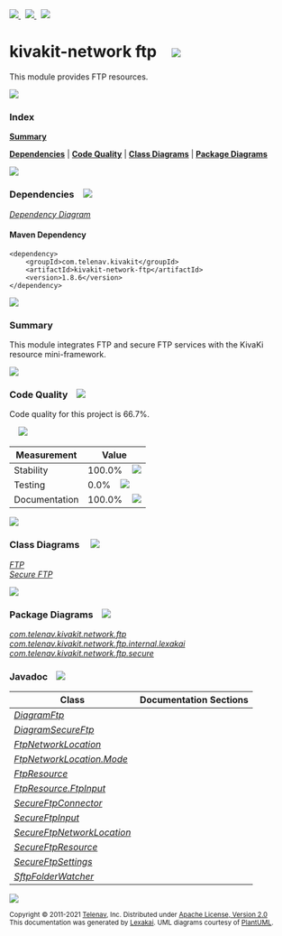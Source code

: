 [//]: # (start-user-text)

<a href="https://www.kivakit.org">
<img src="https://telenav.github.io/telenav-assets/images/icons/web-32.png" srcset="https://telenav.github.io/telenav-assets/images/icons/web-32-2x.png 2x"/>
</a>
&nbsp;
<a href="https://twitter.com/openkivakit">
<img src="https://telenav.github.io/telenav-assets/images/logos/twitter/twitter-32.png" srcset="https://telenav.github.io/telenav-assets/images/logos/twitter/twitter-32-2x.png 2x"/>
</a>
&nbsp;
<a href="https://kivakit.zulipchat.com">
<img src="https://telenav.github.io/telenav-assets/images/logos/zulip/zulip-32.png" srcset="https://telenav.github.io/telenav-assets/images/logos/zulip/zulip-32-2x.png 2x"/>
</a>

[//]: # (end-user-text)

# kivakit-network ftp &nbsp;&nbsp; <img src="https://telenav.github.io/telenav-assets/images/icons/convert-64.png" srcset="https://telenav.github.io/telenav-assets/images/icons/convert-64-2x.png 2x"/>

This module provides FTP resources.

<img src="https://telenav.github.io/telenav-assets/images/separators/horizontal-line-512.png" srcset="https://telenav.github.io/telenav-assets/images/separators/horizontal-line-512-2x.png 2x"/>

### Index

[**Summary**](#summary)  

[**Dependencies**](#dependencies) | [**Code Quality**](#code-quality) | [**Class Diagrams**](#class-diagrams) | [**Package Diagrams**](#package-diagrams)

<img src="https://telenav.github.io/telenav-assets/images/separators/horizontal-line-512.png" srcset="https://telenav.github.io/telenav-assets/images/separators/horizontal-line-512-2x.png 2x"/>

### Dependencies <a name="dependencies"></a> &nbsp;&nbsp; <img src="https://telenav.github.io/telenav-assets/images/icons/dependencies-32.png" srcset="https://telenav.github.io/telenav-assets/images/icons/dependencies-32-2x.png 2x"/>

[*Dependency Diagram*](https://www.kivakit.org/1.8.6/lexakai/kivakit/kivakit-network/ftp/documentation/diagrams/dependencies.svg)

#### Maven Dependency

    <dependency>
        <groupId>com.telenav.kivakit</groupId>
        <artifactId>kivakit-network-ftp</artifactId>
        <version>1.8.6</version>
    </dependency>

<img src="https://telenav.github.io/telenav-assets/images/separators/horizontal-line-128.png" srcset="https://telenav.github.io/telenav-assets/images/separators/horizontal-line-128-2x.png 2x"/>

[//]: # (start-user-text)

### Summary <a name = "summary"></a>

This module integrates FTP and secure FTP services with the KivaKi resource mini-framework.

[//]: # (end-user-text)

<img src="https://telenav.github.io/telenav-assets/images/separators/horizontal-line-128.png" srcset="https://telenav.github.io/telenav-assets/images/separators/horizontal-line-128-2x.png 2x"/>

### Code Quality <a name="code-quality"></a> &nbsp;&nbsp; <img src="https://telenav.github.io/telenav-assets/images/icons/ruler-32.png" srcset="https://telenav.github.io/telenav-assets/images/icons/ruler-32-2x.png 2x"/>

Code quality for this project is 66.7%.  
  
&nbsp; &nbsp; <img src="https://telenav.github.io/telenav-assets/images/meters/meter-70-96.png" srcset="https://telenav.github.io/telenav-assets/images/meters/meter-70-96-2x.png 2x"/>

| Measurement   | Value                    |
|---------------|--------------------------|
| Stability     | 100.0%&nbsp; &nbsp; <img src="https://telenav.github.io/telenav-assets/images/meters/meter-100-96.png" srcset="https://telenav.github.io/telenav-assets/images/meters/meter-100-96-2x.png 2x"/>     |
| Testing       | 0.0%&nbsp; &nbsp; <img src="https://telenav.github.io/telenav-assets/images/meters/meter-0-96.png" srcset="https://telenav.github.io/telenav-assets/images/meters/meter-0-96-2x.png 2x"/>       |
| Documentation | 100.0%&nbsp; &nbsp; <img src="https://telenav.github.io/telenav-assets/images/meters/meter-100-96.png" srcset="https://telenav.github.io/telenav-assets/images/meters/meter-100-96-2x.png 2x"/> |

<img src="https://telenav.github.io/telenav-assets/images/separators/horizontal-line-128.png" srcset="https://telenav.github.io/telenav-assets/images/separators/horizontal-line-128-2x.png 2x"/>

### Class Diagrams <a name="class-diagrams"></a> &nbsp; &nbsp; <img src="https://telenav.github.io/telenav-assets/images/icons/diagram-40.png" srcset="https://telenav.github.io/telenav-assets/images/icons/diagram-40-2x.png 2x"/>

[*FTP*](https://www.kivakit.org/1.8.6/lexakai/kivakit/kivakit-network/ftp/documentation/diagrams/diagram-ftp.svg)  
[*Secure FTP*](https://www.kivakit.org/1.8.6/lexakai/kivakit/kivakit-network/ftp/documentation/diagrams/diagram-secure-ftp.svg)

<img src="https://telenav.github.io/telenav-assets/images/separators/horizontal-line-128.png" srcset="https://telenav.github.io/telenav-assets/images/separators/horizontal-line-128-2x.png 2x"/>

### Package Diagrams <a name="package-diagrams"></a> &nbsp;&nbsp; <img src="https://telenav.github.io/telenav-assets/images/icons/box-24.png" srcset="https://telenav.github.io/telenav-assets/images/icons/box-24-2x.png 2x"/>

[*com.telenav.kivakit.network.ftp*](https://www.kivakit.org/1.8.6/lexakai/kivakit/kivakit-network/ftp/documentation/diagrams/com.telenav.kivakit.network.ftp.svg)  
[*com.telenav.kivakit.network.ftp.internal.lexakai*](https://www.kivakit.org/1.8.6/lexakai/kivakit/kivakit-network/ftp/documentation/diagrams/com.telenav.kivakit.network.ftp.internal.lexakai.svg)  
[*com.telenav.kivakit.network.ftp.secure*](https://www.kivakit.org/1.8.6/lexakai/kivakit/kivakit-network/ftp/documentation/diagrams/com.telenav.kivakit.network.ftp.secure.svg)

### Javadoc <a name="code-quality"></a> &nbsp;&nbsp; <img src="https://telenav.github.io/telenav-assets/images/icons/books-24.png" srcset="https://telenav.github.io/telenav-assets/images/icons/books-24-2x.png 2x"/>

| Class | Documentation Sections  |
|-------|-------------------------|
| [*DiagramFtp*](https://www.kivakit.org/1.8.6/javadoc/kivakit/kivakit-network-ftp/com/telenav/kivakit/network/ftp/internal/lexakai/DiagramFtp.html) |  |  
| [*DiagramSecureFtp*](https://www.kivakit.org/1.8.6/javadoc/kivakit/kivakit-network-ftp/com/telenav/kivakit/network/ftp/internal/lexakai/DiagramSecureFtp.html) |  |  
| [*FtpNetworkLocation*](https://www.kivakit.org/1.8.6/javadoc/kivakit/kivakit-network-ftp/com/telenav/kivakit/network/ftp/FtpNetworkLocation.html) |  |  
| [*FtpNetworkLocation.Mode*](https://www.kivakit.org/1.8.6/javadoc/kivakit/kivakit-network-ftp/com/telenav/kivakit/network/ftp/FtpNetworkLocation.Mode.html) |  |  
| [*FtpResource*](https://www.kivakit.org/1.8.6/javadoc/kivakit/kivakit-network-ftp/com/telenav/kivakit/network/ftp/FtpResource.html) |  |  
| [*FtpResource.FtpInput*](https://www.kivakit.org/1.8.6/javadoc/kivakit/kivakit-network-ftp/com/telenav/kivakit/network/ftp/FtpResource.FtpInput.html) |  |  
| [*SecureFtpConnector*](https://www.kivakit.org/1.8.6/javadoc/kivakit/kivakit-network-ftp/com/telenav/kivakit/network/ftp/secure/SecureFtpConnector.html) |  |  
| [*SecureFtpInput*](https://www.kivakit.org/1.8.6/javadoc/kivakit/kivakit-network-ftp/com/telenav/kivakit/network/ftp/secure/SecureFtpInput.html) |  |  
| [*SecureFtpNetworkLocation*](https://www.kivakit.org/1.8.6/javadoc/kivakit/kivakit-network-ftp/com/telenav/kivakit/network/ftp/secure/SecureFtpNetworkLocation.html) |  |  
| [*SecureFtpResource*](https://www.kivakit.org/1.8.6/javadoc/kivakit/kivakit-network-ftp/com/telenav/kivakit/network/ftp/secure/SecureFtpResource.html) |  |  
| [*SecureFtpSettings*](https://www.kivakit.org/1.8.6/javadoc/kivakit/kivakit-network-ftp/com/telenav/kivakit/network/ftp/secure/SecureFtpSettings.html) |  |  
| [*SftpFolderWatcher*](https://www.kivakit.org/1.8.6/javadoc/kivakit/kivakit-network-ftp/com/telenav/kivakit/network/ftp/secure/SftpFolderWatcher.html) |  |  

[//]: # (start-user-text)



[//]: # (end-user-text)

<img src="https://telenav.github.io/telenav-assets/images/separators/horizontal-line-512.png" srcset="https://telenav.github.io/telenav-assets/images/separators/horizontal-line-512-2x.png 2x"/>

<sub>Copyright &#169; 2011-2021 [Telenav](https://telenav.com), Inc. Distributed under [Apache License, Version 2.0](LICENSE)</sub>  
<sub>This documentation was generated by [Lexakai](https://lexakai.org). UML diagrams courtesy of [PlantUML](https://plantuml.com).</sub>
